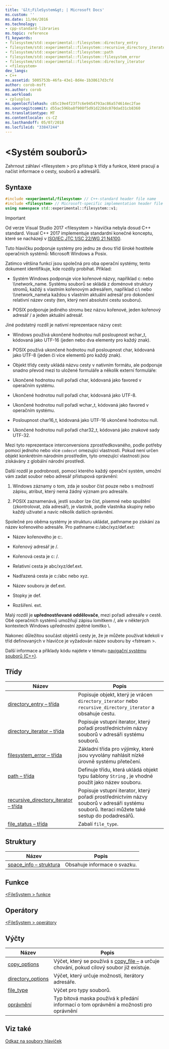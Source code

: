 ```yaml
---
title: '&lt;FileSystem&gt; | Microsoft Docs'
ms.custom: ''
ms.date: 11/04/2016
ms.technology:
- cpp-standard-libraries
ms.topic: reference
f1_keywords:
- filesystem/std::experimental::filesystem::directory_entry
- filesystem/std::experimental::filesystem::recursive_directory_iterator
- filesystem/std::experimental::filesystem::path
- filesystem/std::experimental::filesystem::filesystem_error
- filesystem/std::experimental::filesystem::directory_iterator
- <filesystem>
dev_langs:
- C++
ms.assetid: 5005753b-46fa-43e1-8d4e-1b38617d3cfd
author: corob-msft
ms.author: corob
ms.workload:
- cplusplus
ms.openlocfilehash: c85c19e4f23f7c6e9454793ac86a574614ec2fae
ms.sourcegitcommit: d55ac596ba8f908f5d91d228dc070dad31cb8360
ms.translationtype: MT
ms.contentlocale: cs-CZ
ms.lasthandoff: 05/07/2018
ms.locfileid: "33847244"
---
```

# <a name="ltfilesystemgt"></a>&lt;Systém souborů&gt;

Zahrnout záhlaví &lt;filesystem > pro přístup k třídy a funkce, které pracují a načíst informace o cesty, souborů a adresářů.

## <a name="syntax"></a>Syntaxe

```cpp
#include <experimental/filesystem> // C++-standard header file name
#include <filesystem> // Microsoft-specific implementation header file name
using namespace std::experimental::filesystem::v1;
```

> [!IMPORTANT]
> Od verze Visual Studio 2017 \<filesystem > hlavička nebyla dosud C++ standard. Visual C++ 2017 implementuje standardní konečné konceptu, které se nacházejí v [ISO/IEC JTC 1/SC 22/WG 21 N4100](http://www.open-std.org/jtc1/sc22/wg21/docs/papers/2014/n4100.pdf).

Tuto hlavičku podporuje systémy pro jednu ze dvou tříd široké hostitele operačních systémů: Microsoft Windows a Posix.

Zatímco většina funkcí jsou společná pro oba operační systémy, tento dokument identifikuje, kde rozdíly probíhat. Příklad:

- Systém Windows podporuje více kořenové názvy, například c: nebo \\\network_name. Systému souborů se skládá z doménové struktury stromů, každý s vlastním kořenovým adresářem, například c:\ nebo \\\network_name\\a každou s vlastním aktuální adresář pro dokončení relativní název cesty (ten, který není absolutní cestu souboru).

- POSIX podporuje jediného stromu bez názvu kořenové, jeden kořenový adresář / a jeden aktuální adresář.

Jiné podstatný rozdíl je nativní reprezentace názvy cest:

- Windows používá ukončené hodnotou null posloupnost wchar_t, kódovaná jako UTF-16 (jeden nebo dva elementy pro každý znak).

- POSIX používá ukončené hodnotou null posloupnost char, kódovaná jako UTF-8 (jeden či více elementů pro každý znak).

- Objekt třídy cesty ukládá názvu cesty v nativním formátu, ale podporuje snadno převod mezi to uložené formuláře a několik externí formuláře:

- Ukončené hodnotou null pořadí char, kódovaná jako favored v operačním systému.

- Ukončené hodnotou null pořadí char, kódovaná jako UTF-8.

- Ukončené hodnotou null pořadí wchar_t, kódovaná jako favored v operačním systému.

- Posloupnost char16_t, kódovaná jako UTF-16 ukončené hodnotou null.

- Ukončené hodnotou null pořadí char32_t, kódovaná jako znakové sady UTF-32.

Mezi tyto reprezentace interconversions zprostředkovaného, podle potřeby pomocí jednoho nebo více `codecvt` omezující vlastnosti. Pokud není určen objekt konkrétním národním prostředím, tyto omezující vlastnosti jsou získávány z globální národní prostředí.

Další rozdíl je podrobnosti, pomocí kterého každý operační systém, umožní vám zadat soubor nebo adresář přístupová oprávnění:

1. Windows záznamy o tom, zda je soubor číst pouze nebo s možností zápisu, atribut, který nemá žádný význam pro adresáře.

1. POSIX zaznamenává, jestli soubor lze číst, písemné nebo spuštění (zkontrolovat, zda adresář), je vlastník, podle vlastníka skupiny nebo každý uživatel a navíc několik dalších oprávnění.

Společné pro oběma systémy je strukturu ukládat, pathname po získání za název kořenového adresáře. Pro pathname c:/abc/xyz/def.ext:

- Název kořenového je c:.

- Kořenový adresář je /.

- Kořenová cesta je c: /.

- Relativní cesta je abc/xyz/def.ext.

- Nadřazená cesta je c:/abc nebo xyz.

- Název souboru je def.ext.

- Stopky je def.

- Rozšíření. ext.

Malý rozdíl je **upřednostňované oddělovače**, mezi pořadí adresáře v cestě. Obě operačních systémů umožňují zápisu lomítkem /, ale v některých kontextech Windows upřednostní zpětné lomítko \\.

Nakonec důležitou součást objektů cesty je, že je můžete používat kdekoli v tříd definovaných v hlavičce je vyžadován název souboru by \<fstream >.

Další informace a příklady kódu najdete v tématu [navigační systému souborů (C++)](../standard-library/file-system-navigation.md).

## <a name="classes"></a>Třídy

|Název|Popis|
|----------|-----------------|
|[directory_entry – třída](../standard-library/directory-entry-class.md)|Popisuje objekt, který je vrácen `directory_iterator` nebo `recursive_directory_iterator` a obsahuje cestu.|
|[directory_iterator – třída](../standard-library/directory-iterator-class.md)|Popisuje vstupní iterator, který pořadí prostřednictvím názvy souborů v adresáři systému souborů.|
|[filesystem_error – třída](../standard-library/filesystem-error-class.md)|Základní třída pro výjimky, které jsou vyvolány nahlásit nízké úrovně systému přetečení.|
|[path – třída](../standard-library/path-class.md)|Definuje třídu, která ukládá objekt typu šablony `String` , je vhodné použít jako název souboru.|
|[recursive_directory_iterator – třída](../standard-library/recursive-directory-iterator-class.md)|Popisuje vstupní iterator, který pořadí prostřednictvím názvy souborů v adresáři systému souborů. Iteraci můžete také sestup do podadresářů.|
|[file_status – třída](../standard-library/file-status-class.md)|Zabalí `file_type`.|

## <a name="structs"></a>Struktury

|Název|Popis|
|----------|-----------------|
|[space_info – struktura](../standard-library/space-info-structure.md)|Obsahuje informace o svazku.|

## <a name="functions"></a>Funkce

[\<FileSystem > funkce](../standard-library/filesystem-functions.md)

## <a name="operators"></a>Operátory

[\<FileSystem > operátory](../standard-library/filesystem-operators.md)

## <a name="enumerations"></a>Výčty

|Název|Popis|
|----------|-----------------|
|[copy_options](../standard-library/filesystem-enumerations.md#copy_options)|Výčet, který se používá s [copy_file –](http://msdn.microsoft.com/4af7a9b0-8861-45ed-b84e-0307f0669d60) a určuje chování, pokud cílový soubor již existuje.|
|[directory_options](../standard-library/filesystem-enumerations.md#directory_options)|Výčet, který určuje možnosti, iterátory adresáře.|
|[file_type](../standard-library/filesystem-enumerations.md#file_type)|Výčet pro typy souborů.|
|[oprávnění](../standard-library/filesystem-enumerations.md#perms)|Typ bitová maska používá k předání informací o tom oprávnění a možnosti pro oprávnění|

## <a name="see-also"></a>Viz také

[Odkaz na soubory hlaviček](../standard-library/cpp-standard-library-header-files.md)<br/>
